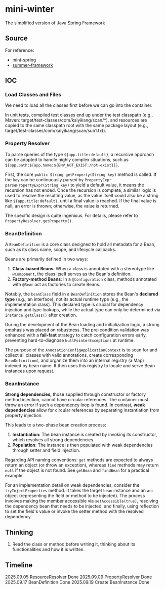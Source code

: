 # mini-winter

The simplified version of Java Spring Framework

## Source

For reference:

- [mini-spring](https://github.com/DerekYRC/mini-spring)
- [summer-framework](https://liaoxuefeng.com/books/summerframework/introduction/index.html)

## IOC

### Load Classes and Files

We need to load all the classes first before we can go into the container.

In unit tests, compiled test classes end up under the test classpath (e.g., Maven: target/test-classes/com/kaiyikang/scan/\*), and resources are copied to the same classpath root with the same package layout (e.g., target/test-classes/com/kaiyikang/scan/sub1.txt).

### Property Resolver

To parse queries of the type `${app.title:default}`, a recursive approach can be adopted to handle highly complex situations, such as `${app.path:${app.home:${ENV_NOT_EXIST:/not-exist}}}`.

First, the core `public String getProperty(String key)` method is called. If the `key` can be continuously parsed by `PropertyExpr parsePropertyExpr(String key)` to yield a default value, it means the recursion has not ended. Once the recursion is complete, a similar logic is used to resolve the resulting value, as the value itself could also be a string like `${app.title:default}`, until a final value is reached. If the final value is null, an error is thrown; otherwise, the value is returned.

The specific design is quite ingenious. For details, please refer to `PropertyResolver.getProperty()`.

### BeanDefinition

A `BeanDefinition` is a core class designed to hold all metadata for a Bean, such as its class name, scope, and lifecycle callbacks.

Beans are primarily defined in two ways:

1.  **Class-based Beans**: When a class is annotated with a stereotype like `@Component`, the class itself serves as the Bean's definition.
2.  **Factory-method Beans**: In a `@Configuration` class, methods annotated with `@Bean` act as factories to create Beans.

Notably, the `beanClass` field in a `BeanDefinition` stores the Bean's **declared type** (e.g., an interface), not its actual runtime type (e.g., the implementation class). This declared type is crucial for dependency injection and type lookups, while the actual type can only be determined via `instance.getClass()` after creation.

During the development of the Bean loading and initialization logic, a strong emphasis was placed on robustness. The pre-condition validation was enhanced with a **fail-fast** strategy to catch configuration errors early, preventing hard-to-diagnose `NullPointerExceptions` at runtime.

The purpose of the `AnnotationConfigApplicationContext` is to scan for and collect all classes with valid annotations, create corresponding `BeanDefinition`s, and organize them into an internal registry (a Map) indexed by bean name. It then uses this registry to locate and serve Bean instances upon request.

### BeanInstance

**Strong dependencies**, those supplied through constructor or factory method injection, cannot have circular references. The container must throw an error if such a dependency loop is found. In contrast, **weak dependencies** allow for circular references by separating instantiation from property injection.

This leads to a two-phase bean creation process:

1.  **Instantiation:** The bean instance is created by invoking its constructor, which resolves all strong dependencies.
2.  **Population:** The instance is then populated with weak dependencies through setter and field injection.

Regarding API naming conventions: `get` methods are expected to always return an object (or throw an exception), whereas `find` methods may return `null` if the object is not found. See `getBean` and `findBean` for a practical example.

For an implementation detail on weak dependencies, consider the `tryInjectProperties` method. It takes the target `bean` instance and an `acc` object (representing the field or method to be injected). The process involves making the member accessible via `setAccessible(true)`, resolving the dependency bean that needs to be injected, and finally, using reflection to set the field's value or invoke the setter method with the resolved dependency.

## Thinking

1. Read the class or method before writing it, thinking about its functionalities and how it is written.

## Timeline

2025.09.05 ResourceResolver Done
2025.09.09 PropertyResolver Done
2025.09.17 BeanDefinition Done
2025.09.19 Create BeanInstance Done
